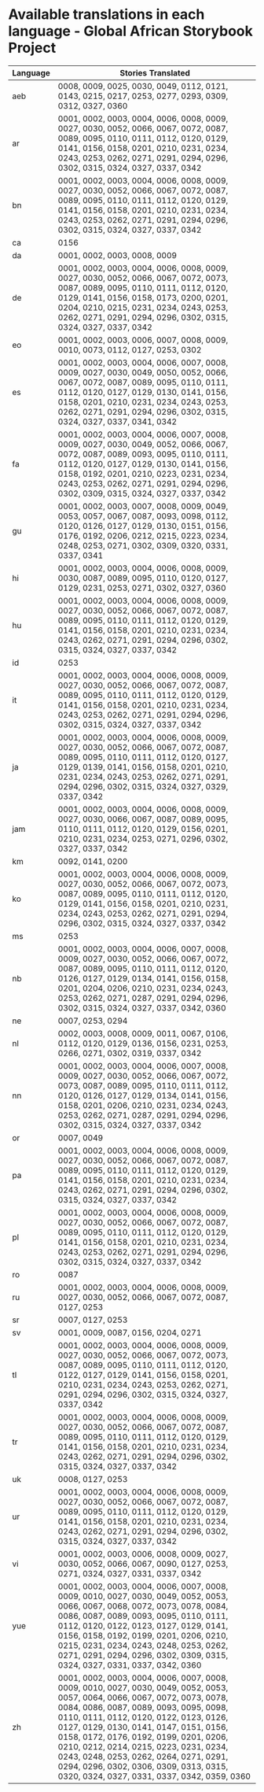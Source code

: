 # Available translations in each language - Global African Storybook Project

Language | Stories Translated
-------- | ------------
aeb | 0008, 0009, 0025, 0030, 0049, 0112, 0121, 0143, 0215, 0217, 0253, 0277, 0293, 0309, 0312, 0327, 0360
ar | 0001, 0002, 0003, 0004, 0006, 0008, 0009, 0027, 0030, 0052, 0066, 0067, 0072, 0087, 0089, 0095, 0110, 0111, 0112, 0120, 0129, 0141, 0156, 0158, 0201, 0210, 0231, 0234, 0243, 0253, 0262, 0271, 0291, 0294, 0296, 0302, 0315, 0324, 0327, 0337, 0342
bn | 0001, 0002, 0003, 0004, 0006, 0008, 0009, 0027, 0030, 0052, 0066, 0067, 0072, 0087, 0089, 0095, 0110, 0111, 0112, 0120, 0129, 0141, 0156, 0158, 0201, 0210, 0231, 0234, 0243, 0253, 0262, 0271, 0291, 0294, 0296, 0302, 0315, 0324, 0327, 0337, 0342
ca | 0156
da | 0001, 0002, 0003, 0008, 0009
de | 0001, 0002, 0003, 0004, 0006, 0008, 0009, 0027, 0030, 0052, 0066, 0067, 0072, 0073, 0087, 0089, 0095, 0110, 0111, 0112, 0120, 0129, 0141, 0156, 0158, 0173, 0200, 0201, 0204, 0210, 0215, 0231, 0234, 0243, 0253, 0262, 0271, 0291, 0294, 0296, 0302, 0315, 0324, 0327, 0337, 0342
eo | 0001, 0002, 0003, 0006, 0007, 0008, 0009, 0010, 0073, 0112, 0127, 0253, 0302
es | 0001, 0002, 0003, 0004, 0006, 0007, 0008, 0009, 0027, 0030, 0049, 0050, 0052, 0066, 0067, 0072, 0087, 0089, 0095, 0110, 0111, 0112, 0120, 0127, 0129, 0130, 0141, 0156, 0158, 0201, 0210, 0231, 0234, 0243, 0253, 0262, 0271, 0291, 0294, 0296, 0302, 0315, 0324, 0327, 0337, 0341, 0342
fa | 0001, 0002, 0003, 0004, 0006, 0007, 0008, 0009, 0027, 0030, 0049, 0052, 0066, 0067, 0072, 0087, 0089, 0093, 0095, 0110, 0111, 0112, 0120, 0127, 0129, 0130, 0141, 0156, 0158, 0192, 0201, 0210, 0223, 0231, 0234, 0243, 0253, 0262, 0271, 0291, 0294, 0296, 0302, 0309, 0315, 0324, 0327, 0337, 0342
gu | 0001, 0002, 0003, 0007, 0008, 0009, 0049, 0053, 0057, 0067, 0087, 0093, 0098, 0112, 0120, 0126, 0127, 0129, 0130, 0151, 0156, 0176, 0192, 0206, 0212, 0215, 0223, 0234, 0248, 0253, 0271, 0302, 0309, 0320, 0331, 0337, 0341
hi | 0001, 0002, 0003, 0004, 0006, 0008, 0009, 0030, 0087, 0089, 0095, 0110, 0120, 0127, 0129, 0231, 0253, 0271, 0302, 0327, 0360
hu | 0001, 0002, 0003, 0004, 0006, 0008, 0009, 0027, 0030, 0052, 0066, 0067, 0072, 0087, 0089, 0095, 0110, 0111, 0112, 0120, 0129, 0141, 0156, 0158, 0201, 0210, 0231, 0234, 0243, 0262, 0271, 0291, 0294, 0296, 0302, 0315, 0324, 0327, 0337, 0342
id | 0253
it | 0001, 0002, 0003, 0004, 0006, 0008, 0009, 0027, 0030, 0052, 0066, 0067, 0072, 0087, 0089, 0095, 0110, 0111, 0112, 0120, 0129, 0141, 0156, 0158, 0201, 0210, 0231, 0234, 0243, 0253, 0262, 0271, 0291, 0294, 0296, 0302, 0315, 0324, 0327, 0337, 0342
ja | 0001, 0002, 0003, 0004, 0006, 0008, 0009, 0027, 0030, 0052, 0066, 0067, 0072, 0087, 0089, 0095, 0110, 0111, 0112, 0120, 0127, 0129, 0139, 0141, 0156, 0158, 0201, 0210, 0231, 0234, 0243, 0253, 0262, 0271, 0291, 0294, 0296, 0302, 0315, 0324, 0327, 0329, 0337, 0342
jam | 0001, 0002, 0003, 0004, 0006, 0008, 0009, 0027, 0030, 0066, 0067, 0087, 0089, 0095, 0110, 0111, 0112, 0120, 0129, 0156, 0201, 0210, 0231, 0234, 0253, 0271, 0296, 0302, 0327, 0337, 0342
km | 0092, 0141, 0200
ko | 0001, 0002, 0003, 0004, 0006, 0008, 0009, 0027, 0030, 0052, 0066, 0067, 0072, 0073, 0087, 0089, 0095, 0110, 0111, 0112, 0120, 0129, 0141, 0156, 0158, 0201, 0210, 0231, 0234, 0243, 0253, 0262, 0271, 0291, 0294, 0296, 0302, 0315, 0324, 0327, 0337, 0342
ms | 0253
nb | 0001, 0002, 0003, 0004, 0006, 0007, 0008, 0009, 0027, 0030, 0052, 0066, 0067, 0072, 0087, 0089, 0095, 0110, 0111, 0112, 0120, 0126, 0127, 0129, 0134, 0141, 0156, 0158, 0201, 0204, 0206, 0210, 0231, 0234, 0243, 0253, 0262, 0271, 0287, 0291, 0294, 0296, 0302, 0315, 0324, 0327, 0337, 0342, 0360
ne | 0007, 0253, 0294
nl | 0002, 0003, 0008, 0009, 0011, 0067, 0106, 0112, 0120, 0129, 0136, 0156, 0231, 0253, 0266, 0271, 0302, 0319, 0337, 0342
nn | 0001, 0002, 0003, 0004, 0006, 0007, 0008, 0009, 0027, 0030, 0052, 0066, 0067, 0072, 0073, 0087, 0089, 0095, 0110, 0111, 0112, 0120, 0126, 0127, 0129, 0134, 0141, 0156, 0158, 0201, 0206, 0210, 0231, 0234, 0243, 0253, 0262, 0271, 0287, 0291, 0294, 0296, 0302, 0315, 0324, 0327, 0337, 0342
or | 0007, 0049
pa | 0001, 0002, 0003, 0004, 0006, 0008, 0009, 0027, 0030, 0052, 0066, 0067, 0072, 0087, 0089, 0095, 0110, 0111, 0112, 0120, 0129, 0141, 0156, 0158, 0201, 0210, 0231, 0234, 0243, 0262, 0271, 0291, 0294, 0296, 0302, 0315, 0324, 0327, 0337, 0342
pl | 0001, 0002, 0003, 0004, 0006, 0008, 0009, 0027, 0030, 0052, 0066, 0067, 0072, 0087, 0089, 0095, 0110, 0111, 0112, 0120, 0129, 0141, 0156, 0158, 0201, 0210, 0231, 0234, 0243, 0253, 0262, 0271, 0291, 0294, 0296, 0302, 0315, 0324, 0327, 0337, 0342
ro | 0087
ru | 0001, 0002, 0003, 0004, 0006, 0008, 0009, 0027, 0030, 0052, 0066, 0067, 0072, 0087, 0127, 0253
sr | 0007, 0127, 0253
sv | 0001, 0009, 0087, 0156, 0204, 0271
tl | 0001, 0002, 0003, 0004, 0006, 0008, 0009, 0027, 0030, 0052, 0066, 0067, 0072, 0073, 0087, 0089, 0095, 0110, 0111, 0112, 0120, 0122, 0127, 0129, 0141, 0156, 0158, 0201, 0210, 0231, 0234, 0243, 0253, 0262, 0271, 0291, 0294, 0296, 0302, 0315, 0324, 0327, 0337, 0342
tr | 0001, 0002, 0003, 0004, 0006, 0008, 0009, 0027, 0030, 0052, 0066, 0067, 0072, 0087, 0089, 0095, 0110, 0111, 0112, 0120, 0129, 0141, 0156, 0158, 0201, 0210, 0231, 0234, 0243, 0262, 0271, 0291, 0294, 0296, 0302, 0315, 0324, 0327, 0337, 0342
uk | 0008, 0127, 0253
ur | 0001, 0002, 0003, 0004, 0006, 0008, 0009, 0027, 0030, 0052, 0066, 0067, 0072, 0087, 0089, 0095, 0110, 0111, 0112, 0120, 0129, 0141, 0156, 0158, 0201, 0210, 0231, 0234, 0243, 0262, 0271, 0291, 0294, 0296, 0302, 0315, 0324, 0327, 0337, 0342
vi | 0001, 0002, 0003, 0006, 0008, 0009, 0027, 0030, 0052, 0066, 0067, 0090, 0127, 0253, 0271, 0324, 0327, 0331, 0337, 0342
yue | 0001, 0002, 0003, 0004, 0006, 0007, 0008, 0009, 0010, 0027, 0030, 0049, 0052, 0053, 0066, 0067, 0068, 0072, 0073, 0078, 0084, 0086, 0087, 0089, 0093, 0095, 0110, 0111, 0112, 0120, 0122, 0123, 0127, 0129, 0141, 0156, 0158, 0192, 0199, 0201, 0206, 0210, 0215, 0231, 0234, 0243, 0248, 0253, 0262, 0271, 0291, 0294, 0296, 0302, 0309, 0315, 0324, 0327, 0331, 0337, 0342, 0360
zh | 0001, 0002, 0003, 0004, 0006, 0007, 0008, 0009, 0010, 0027, 0030, 0049, 0052, 0053, 0057, 0064, 0066, 0067, 0072, 0073, 0078, 0084, 0086, 0087, 0089, 0093, 0095, 0098, 0110, 0111, 0112, 0120, 0122, 0123, 0126, 0127, 0129, 0130, 0141, 0147, 0151, 0156, 0158, 0172, 0176, 0192, 0199, 0201, 0206, 0210, 0212, 0214, 0215, 0223, 0231, 0234, 0243, 0248, 0253, 0262, 0264, 0271, 0291, 0294, 0296, 0302, 0306, 0309, 0313, 0315, 0320, 0324, 0327, 0331, 0337, 0342, 0359, 0360
